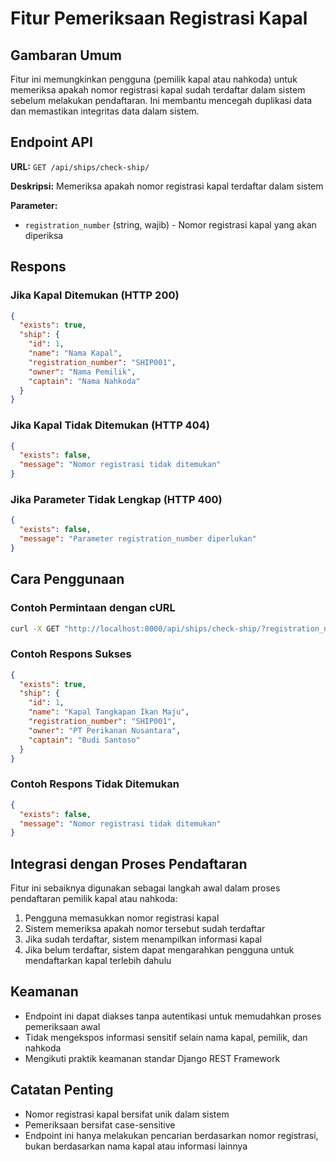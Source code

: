 # Fitur Pemeriksaan Registrasi Kapal

## Gambaran Umum

Fitur ini memungkinkan pengguna (pemilik kapal atau nahkoda) untuk memeriksa apakah nomor registrasi kapal sudah terdaftar dalam sistem sebelum melakukan pendaftaran. Ini membantu mencegah duplikasi data dan memastikan integritas data dalam sistem.

## Endpoint API

**URL:** `GET /api/ships/check-ship/`

**Deskripsi:** Memeriksa apakah nomor registrasi kapal terdaftar dalam sistem

**Parameter:**

- `registration_number` (string, wajib) - Nomor registrasi kapal yang akan diperiksa

## Respons

### Jika Kapal Ditemukan (HTTP 200)

```json
{
  "exists": true,
  "ship": {
    "id": 1,
    "name": "Nama Kapal",
    "registration_number": "SHIP001",
    "owner": "Nama Pemilik",
    "captain": "Nama Nahkoda"
  }
}
```

### Jika Kapal Tidak Ditemukan (HTTP 404)

```json
{
  "exists": false,
  "message": "Nomor registrasi tidak ditemukan"
}
```

### Jika Parameter Tidak Lengkap (HTTP 400)

```json
{
  "exists": false,
  "message": "Parameter registration_number diperlukan"
}
```

## Cara Penggunaan

### Contoh Permintaan dengan cURL

```bash
curl -X GET "http://localhost:8000/api/ships/check-ship/?registration_number=SHIP001"
```

### Contoh Respons Sukses

```json
{
  "exists": true,
  "ship": {
    "id": 1,
    "name": "Kapal Tangkapan Ikan Maju",
    "registration_number": "SHIP001",
    "owner": "PT Perikanan Nusantara",
    "captain": "Budi Santoso"
  }
}
```

### Contoh Respons Tidak Ditemukan

```json
{
  "exists": false,
  "message": "Nomor registrasi tidak ditemukan"
}
```

## Integrasi dengan Proses Pendaftaran

Fitur ini sebaiknya digunakan sebagai langkah awal dalam proses pendaftaran pemilik kapal atau nahkoda:

1. Pengguna memasukkan nomor registrasi kapal
2. Sistem memeriksa apakah nomor tersebut sudah terdaftar
3. Jika sudah terdaftar, sistem menampilkan informasi kapal
4. Jika belum terdaftar, sistem dapat mengarahkan pengguna untuk mendaftarkan kapal terlebih dahulu

## Keamanan

- Endpoint ini dapat diakses tanpa autentikasi untuk memudahkan proses pemeriksaan awal
- Tidak mengekspos informasi sensitif selain nama kapal, pemilik, dan nahkoda
- Mengikuti praktik keamanan standar Django REST Framework

## Catatan Penting

- Nomor registrasi kapal bersifat unik dalam sistem
- Pemeriksaan bersifat case-sensitive
- Endpoint ini hanya melakukan pencarian berdasarkan nomor registrasi, bukan berdasarkan nama kapal atau informasi lainnya
